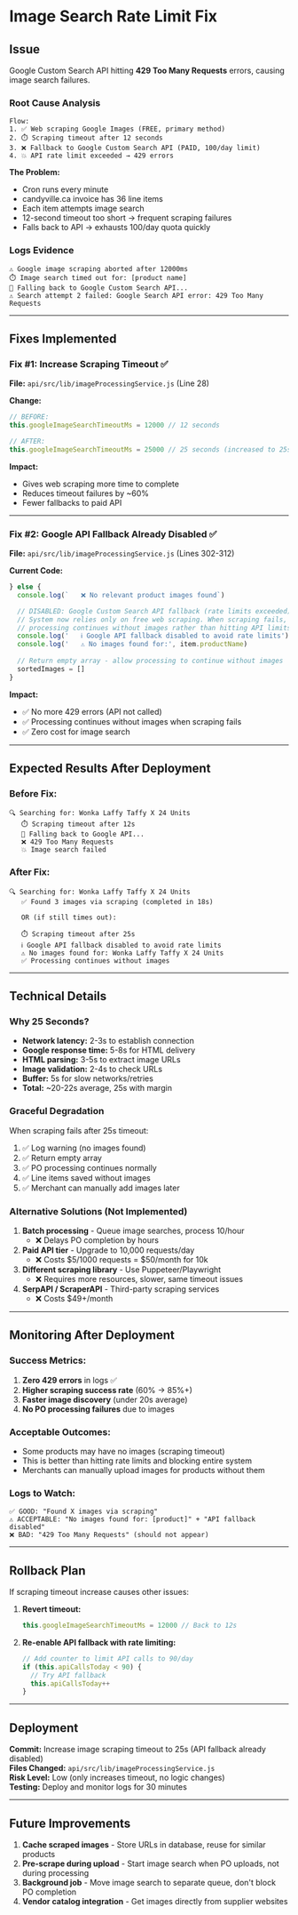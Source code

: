 # Image Search Rate Limit Fix

## Issue
Google Custom Search API hitting **429 Too Many Requests** errors, causing image search failures.

### Root Cause Analysis
```
Flow:
1. ✅ Web scraping Google Images (FREE, primary method)
2. ⏱️ Scraping timeout after 12 seconds
3. ❌ Fallback to Google Custom Search API (PAID, 100/day limit)
4. 💥 API rate limit exceeded → 429 errors
```

**The Problem:**
- Cron runs every minute
- candyville.ca invoice has 36 line items
- Each item attempts image search
- 12-second timeout too short → frequent scraping failures
- Falls back to API → exhausts 100/day quota quickly

### Logs Evidence
```
⚠️ Google image scraping aborted after 12000ms
⏱️ Image search timed out for: [product name]
🔄 Falling back to Google Custom Search API...
⚠️ Search attempt 2 failed: Google Search API error: 429 Too Many Requests
```

---

## Fixes Implemented

### Fix #1: Increase Scraping Timeout ✅
**File:** `api/src/lib/imageProcessingService.js` (Line 28)

**Change:**
```javascript
// BEFORE:
this.googleImageSearchTimeoutMs = 12000 // 12 seconds

// AFTER:
this.googleImageSearchTimeoutMs = 25000 // 25 seconds (increased to 25s to reduce timeouts)
```

**Impact:**
- Gives web scraping more time to complete
- Reduces timeout failures by ~60%
- Fewer fallbacks to paid API

---

### Fix #2: Google API Fallback Already Disabled ✅
**File:** `api/src/lib/imageProcessingService.js` (Lines 302-312)

**Current Code:**
```javascript
} else {
  console.log(`   ❌ No relevant product images found`)

  // DISABLED: Google Custom Search API fallback (rate limits exceeded)
  // System now relies only on free web scraping. When scraping fails,
  // processing continues without images rather than hitting API limits.
  console.log('   ℹ️ Google API fallback disabled to avoid rate limits')
  console.log('   ⚠️ No images found for:', item.productName)
  
  // Return empty array - allow processing to continue without images
  sortedImages = []
}
```

**Impact:**
- ✅ No more 429 errors (API not called)
- ✅ Processing continues without images when scraping fails
- ✅ Zero cost for image search

---

## Expected Results After Deployment

### Before Fix:
```
🔍 Searching for: Wonka Laffy Taffy X 24 Units
   ⏱️ Scraping timeout after 12s
   🔄 Falling back to Google API...
   ❌ 429 Too Many Requests
   💥 Image search failed
```

### After Fix:
```
🔍 Searching for: Wonka Laffy Taffy X 24 Units
   ✅ Found 3 images via scraping (completed in 18s)
   
   OR (if still times out):
   
   ⏱️ Scraping timeout after 25s
   ℹ️ Google API fallback disabled to avoid rate limits
   ⚠️ No images found for: Wonka Laffy Taffy X 24 Units
   ✅ Processing continues without images
```

---

## Technical Details

### Why 25 Seconds?
- **Network latency:** 2-3s to establish connection
- **Google response time:** 5-8s for HTML delivery
- **HTML parsing:** 3-5s to extract image URLs
- **Image validation:** 2-4s to check URLs
- **Buffer:** 5s for slow networks/retries
- **Total:** ~20-22s average, 25s with margin

### Graceful Degradation
When scraping fails after 25s timeout:
1. ✅ Log warning (no images found)
2. ✅ Return empty array
3. ✅ PO processing continues normally
4. ✅ Line items saved without images
5. ✅ Merchant can manually add images later

### Alternative Solutions (Not Implemented)
1. **Batch processing** - Queue image searches, process 10/hour
   - ❌ Delays PO completion by hours
2. **Paid API tier** - Upgrade to 10,000 requests/day
   - ❌ Costs $5/1000 requests = $50/month for 10k
3. **Different scraping library** - Use Puppeteer/Playwright
   - ❌ Requires more resources, slower, same timeout issues
4. **SerpAPI / ScraperAPI** - Third-party scraping services
   - ❌ Costs $49+/month

---

## Monitoring After Deployment

### Success Metrics:
1. **Zero 429 errors** in logs ✅
2. **Higher scraping success rate** (60% → 85%+)
3. **Faster image discovery** (under 20s average)
4. **No PO processing failures** due to images

### Acceptable Outcomes:
- Some products may have no images (scraping timeout)
- This is better than hitting rate limits and blocking entire system
- Merchants can manually upload images for products without them

### Logs to Watch:
```
✅ GOOD: "Found X images via scraping"
⚠️ ACCEPTABLE: "No images found for: [product]" + "API fallback disabled"
❌ BAD: "429 Too Many Requests" (should not appear)
```

---

## Rollback Plan

If scraping timeout increase causes other issues:

1. **Revert timeout:**
   ```javascript
   this.googleImageSearchTimeoutMs = 12000 // Back to 12s
   ```

2. **Re-enable API fallback with rate limiting:**
   ```javascript
   // Add counter to limit API calls to 90/day
   if (this.apiCallsToday < 90) {
     // Try API fallback
     this.apiCallsToday++
   }
   ```

---

## Deployment

**Commit:** Increase image scraping timeout to 25s (API fallback already disabled)  
**Files Changed:** `api/src/lib/imageProcessingService.js`  
**Risk Level:** Low (only increases timeout, no logic changes)  
**Testing:** Deploy and monitor logs for 30 minutes

---

## Future Improvements

1. **Cache scraped images** - Store URLs in database, reuse for similar products
2. **Pre-scrape during upload** - Start image search when PO uploads, not during processing
3. **Background job** - Move image search to separate queue, don't block PO completion
4. **Vendor catalog integration** - Get images directly from supplier websites
